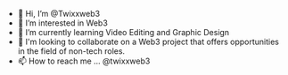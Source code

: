 - 👋 Hi, I’m @Twixxweb3
- 👀 I’m interested in Web3
- 🌱 I’m currently learning Video Editing and Graphic Design
- 💞️ I'm looking to collaborate on a Web3 project that offers opportunities in the field of non-tech roles.
- 📫 How to reach me ... @twixxweb3

<!---
Twixxweb3/Twixxweb3 is a ✨ special ✨ repository because its `README.md` (this file) appears on your GitHub profile.
You can click the Preview link to take a look at your changes.
--->
